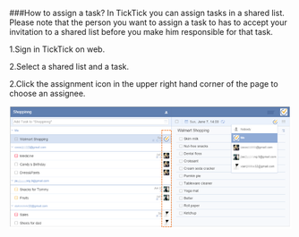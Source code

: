 ###How to assign a task?
In TickTick you can assign tasks in a shared list. Please note that the person you want to assign a task to has to accept your invitation to a shared list before you make him responsible for that task.

1.Sign in TickTick on web. 

2.Select a shared list and a task.

2.Click the assignment icon in the upper right hand corner of the page to choose an assignee.

![](../images/webassign.png)


